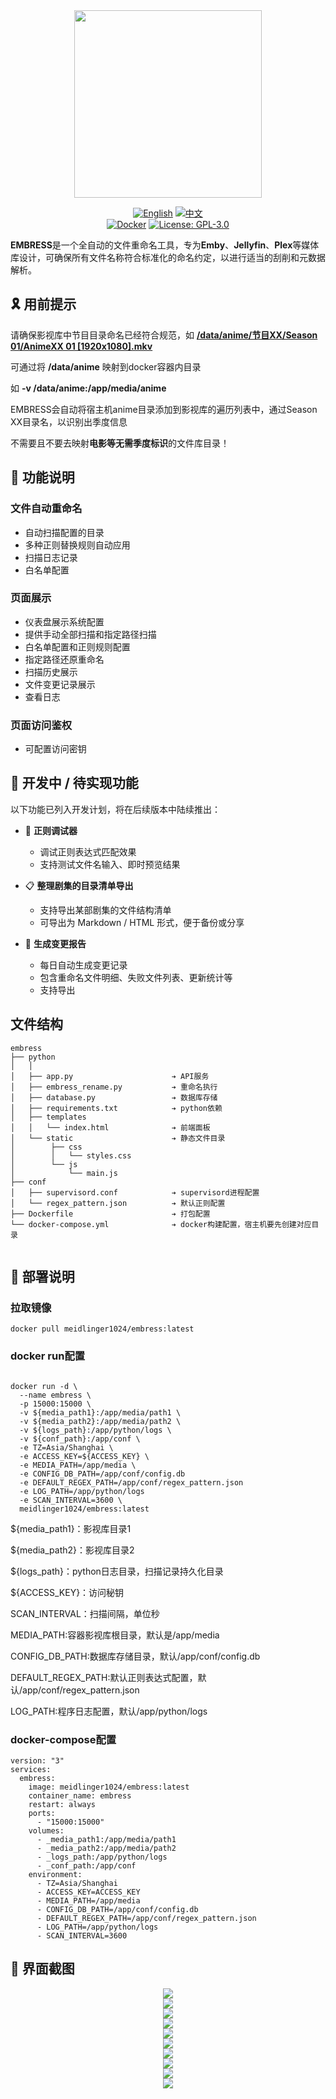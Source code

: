 <div align="center">
 <img width="300" src="./docs/imgs/logo.svg"/>
</div>

<div align="center">

[![English](https://img.shields.io/badge/English-README-blue)](README_EN.md)
[![中文](https://img.shields.io/badge/中文-README-red)](README.md)
<br>
[![Docker](https://img.shields.io/badge/-Docker-2496ED?style=flat-square&logo=docker&logoColor=white)](https://hub.docker.com/r/meidlinger1024/embress)
[![License: GPL-3.0](https://img.shields.io/badge/License-GPL%203.0-4CAF50?style=flat-square)](LICENSE)
</div>


**EMBRESS**是一个全自动的文件重命名工具，专为**Emby**、**Jellyfin**、**Plex**等媒体库设计，可确保所有文件名称符合标准化的命名约定，以进行适当的刮削和元数据解析。

## 🎗️ 用前提示

请确保影视库中节目目录命名已经符合规范，如 [**/data/anime/节目XX/Season 01/AnimeXX 01 [1920x1080].mkv**](https://emby.media/support/articles/TV-Naming.html)

可通过将 **/data/anime** 映射到docker容器内目录

如 **-v /data/anime:/app/media/anime**

EMBRESS会自动将宿主机anime目录添加到影视库的遍历列表中，通过Season XX目录名，以识别出季度信息

不需要且不要去映射**电影等无需季度标识**的文件库目录！

## 🔰 功能说明


### 文件自动重命名

- 自动扫描配置的目录
- 多种正则替换规则自动应用
- 扫描日志记录
- 白名单配置


### 页面展示

- 仪表盘展示系统配置
- 提供手动全部扫描和指定路径扫描
- 白名单配置和正则规则配置
- 指定路径还原重命名
- 扫描历史展示
- 文件变更记录展示
- 查看日志


### 页面访问鉴权

- 可配置访问密钥


## 🧭 开发中 / 待实现功能

以下功能已列入开发计划，将在后续版本中陆续推出：

- 🧪 **正则调试器**
  - 调试正则表达式匹配效果
  - 支持测试文件名输入、即时预览结果

- 📋 **整理剧集的目录清单导出**
  - 支持导出某部剧集的文件结构清单
  - 可导出为 Markdown / HTML 形式，便于备份或分享

- 📝 **生成变更报告**
  - 每日自动生成变更记录
  - 包含重命名文件明细、失败文件列表、更新统计等
  - 支持导出

## 文件结构

```
embress
├── python
│   │ 
│   ├── app.py                      ➔ API服务
│   ├── embress_rename.py           ➔ 重命名执行
│   ├── database.py                 ➔ 数据库存储
│   ├── requirements.txt            ➔ python依赖
│   ├── templates
│   │   └── index.html              ➔ 前端面板
│   └── static                      ➔ 静态文件目录
│        ├── css
│        │   └── styles.css
│        └── js
│            └── main.js
├── conf
│   ├── supervisord.conf            ➔ supervisord进程配置
│   └── regex_pattern.json          ➔ 默认正则配置
├── Dockerfile                      ➔ 打包配置
└── docker-compose.yml              ➔ docker构建配置，宿主机要先创建对应目录
  
```

## 🐳 部署说明


### 拉取镜像

```
docker pull meidlinger1024/embress:latest
```
### docker run配置

```

docker run -d \
  --name embress \
  -p 15000:15000 \
  -v ${media_path1}:/app/media/path1 \
  -v ${media_path2}:/app/media/path2 \
  -v ${logs_path}:/app/python/logs \
  -v ${conf_path}:/app/conf \
  -e TZ=Asia/Shanghai \
  -e ACCESS_KEY=${ACCESS_KEY} \
  -e MEDIA_PATH=/app/media \
  -e CONFIG_DB_PATH=/app/conf/config.db
  -e DEFAULT_REGEX_PATH=/app/conf/regex_pattern.json
  -e LOG_PATH=/app/python/logs
  -e SCAN_INTERVAL=3600 \
  meidlinger1024/embress:latest
```

${media_path1}：影视库目录1

${media_path2}：影视库目录2

${logs_path}：python日志目录，扫描记录持久化目录

${ACCESS_KEY}：访问秘钥

SCAN_INTERVAL：扫描间隔，单位秒

MEDIA_PATH:容器影视库根目录，默认是/app/media

CONFIG_DB_PATH:数据库存储目录，默认/app/conf/config.db

DEFAULT_REGEX_PATH:默认正则表达式配置，默认/app/conf/regex_pattern.json

LOG_PATH:程序日志配置，默认/app/python/logs

### docker-compose配置
```
version: "3"
services:
  embress:
    image: meidlinger1024/embress:latest
    container_name: embress
    restart: always
    ports:
      - "15000:15000"
    volumes:
      - _media_path1:/app/media/path1
      - _media_path2:/app/media/path2
      - _logs_path:/app/python/logs
      - _conf_path:/app/conf
    environment:
      - TZ=Asia/Shanghai
      - ACCESS_KEY=ACCESS_KEY
      - MEDIA_PATH=/app/media
      - CONFIG_DB_PATH=/app/conf/config.db
      - DEFAULT_REGEX_PATH=/app/conf/regex_pattern.json
      - LOG_PATH=/app/python/logs
      - SCAN_INTERVAL=3600
```

## 🧩 界面截图

<div align="center">
 <img src="./docs/screenshots/1.png"/>
</div>
<div align="center">
 <img src="./docs/screenshots/1.5.png"/>
</div>
<div align="center">
 <img src="./docs/screenshots/1.6.png"/>
</div>
<div align="center">
 <img src="./docs/screenshots/1.7.png"/>
</div>
<div align="center">
 <img src="./docs/screenshots/1.8.png"/>
</div>
<div align="center">
 <img src="./docs/screenshots/2.png"/>
</div>
<div align="center">
 <img src="./docs/screenshots/3.png"/>
</div>
<div align="center">
 <img src="./docs/screenshots/4.png"/>
</div>
<div align="center">
 <img src="./docs/screenshots/4.1.png"/>
</div>
<div align="center">
 <img src="./docs/screenshots/5.png"/>
</div>
